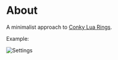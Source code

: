 # About
A minimalist approach to [Conky Lua Rings][0].

Example:

![Settings](https://github.com/James5979/Minimal-Conky-Rings.git)

[0]: http://gnome-look.org/content/show.php/Conky+lua?content=139024

